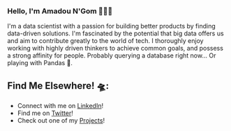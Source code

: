 ### Hello, I'm Amadou N'Gom 👋👨‍💻

 I'm a data scientist with a passion for building better products by finding data-driven solutions. I'm fascinated by the potential that big data offers us and aim to contribute greatly to the world of tech. I thoroughly enjoy working with highly driven thinkers to achieve common goals, and possess a strong affinity for people. Probably querying a database right now... Or playing with Pandas 🐼.

## Find Me Elsewhere! 🛸:
- Connect with me on <a href="https://www.linkedin.com/in/amadou-n-gom-252611215/">LinkedIn</a>!
- Find me on <a href="https://twitter.com/Amadou4234">Twitter</a>!
- Check out one of my <a href="https://couponestimator.herokuapp.com/">Projects</a>!

<!--
**Amadou23/Amadou23** is a ✨ _special_ ✨ repository because its `README.md` (this file) appears on your GitHub profile.

Here are some ideas to get you started:

- 🔭 I’m currently working on ...
- 🌱 I’m currently learning ...
- 👯 I’m looking to collaborate on ...
- 🤔 I’m looking for help with ...
- 💬 Ask me about ...
- 📫 How to reach me: ...
- 😄 Pronouns: ...
- ⚡ Fun fact: ...
-->
